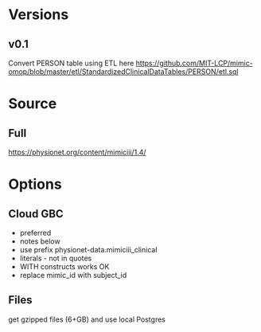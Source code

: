 # Versions

## v0.1
Convert PERSON table using ETL here https://github.com/MIT-LCP/mimic-omop/blob/master/etl/StandardizedClinicalDataTables/PERSON/etl.sql


# Source

## Full

https://physionet.org/content/mimiciii/1.4/


# Options
## Cloud GBC
- preferred
- notes below
- use prefix physionet-data.mimiciii_clinical
- literals - not in quotes
- WITH constructs works OK
- replace mimic_id with subject_id



## Files
get gzipped files (6+GB) and use local Postgres

